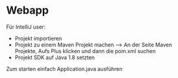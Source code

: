 # Webapp

Für IntelliJ user:
- Projekt importieren
- Projekt zu einem Maven Projekt machen
  --> An der Seite Maven Projekte, Aufs Plus klicken und dann die pom.xml suchen
- Projekt SDK auf Java 1.8 setzten

Zum starten einfach Application.java ausführen
